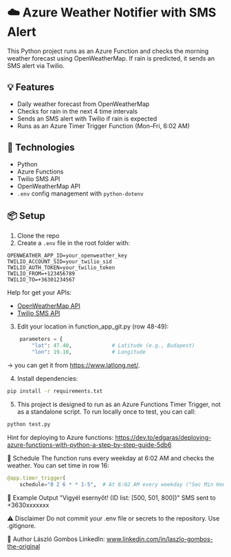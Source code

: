 # ☁️ Azure Weather Notifier with SMS Alert

This Python project runs as an Azure Function and checks the morning weather forecast using OpenWeatherMap. If rain is predicted, it sends an SMS alert via Twilio.

## 💡 Features

- Daily weather forecast from OpenWeatherMap
- Checks for rain in the next 4 time intervals
- Sends an SMS alert with Twilio if rain is expected
- Runs as an Azure Timer Trigger Function (Mon–Fri, 6:02 AM)

## 🚀 Technologies

- Python
- Azure Functions
- Twilio SMS API
- OpenWeatherMap API
- `.env` config management with `python-dotenv`

## 📦 Setup

1. Clone the repo
2. Create a `.env` file in the root folder with:

```env
OPENWEATHER_APP_ID=your_openweather_key
TWILIO_ACCOUNT_SID=your_twilio_sid
TWILIO_AUTH_TOKEN=your_twilio_token
TWILIO_FROM=+123456789
TWILIO_TO=+36301234567
```

Help for get your APIs:
- [OpenWeatherMap API](https://openweathermap.org/api)
- [Twilio SMS API](https://www.twilio.com/docs/sms)


3. Edit your location in function_app_git.py (row 48-49):
```python
    parameters = {
        "lat": 47.40,             # Latitude (e.g., Budapest)
        "lon": 19.10,             # Longitude
```
-> you can get it from https://www.latlong.net/.

4. Install dependencies:

```bash
pip install -r requirements.txt
```

5. This project is designed to run as an Azure Functions Timer Trigger, not as a standalone script.
To run locally once to test, you can call: 
```bash
python test.py
```

Hint for deploying to Azure functions:
https://dev.to/edgaras/deploying-azure-functions-with-python-a-step-by-step-guide-5db6


📅 Schedule
The function runs every weekday at 6:02 AM and checks the weather.
You can set time in row 16:
```python
@app.timer_trigger(
    schedule="0 2 6 * * 1-5",  # At 6:02 AM every weekday ("Sec Min Hour Day Month Daysofweek")
```

📝 Example Output
"Vigyél esernyőt! (ID list: [500, 501, 800])"
SMS sent to +3630xxxxxxx

⚠️ Disclaimer
Do not commit your .env file or secrets to the repository. Use .gitignore.


🤝 Author
László Gombos
LinkedIn: www.linkedin.com/in/laszlo-gombos-the-original
